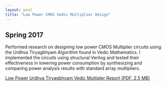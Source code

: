 ```yaml
---
layout: post
title: "Low Power CMOS Vedic Multiplier Design"
---
```

## Spring 2017

Performed research on designing low power CMOS Multiplier circuits using the Urdhva Tiryagbhyam Algorithm found in Vedic Mathematics. I implemented the circuits using structural Verilog and tested their effectiveness in lowering power consumption by synthesizing and comparing power analysis results with standard array multipliers.

[Low Power Urdhva Tiryagbhyam Vedic Multipler Report (PDF, 2.5 MB)](https://zackfravel.github.io/assets/pdf/vedic.pdf)  

